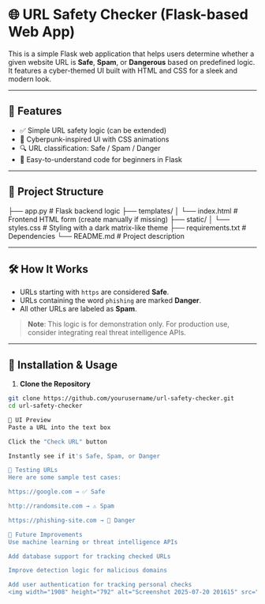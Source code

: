 # 🌐 URL Safety Checker (Flask-based Web App)

This is a simple Flask web application that helps users determine whether a given website URL is **Safe**, **Spam**, or **Dangerous** based on predefined logic. It features a cyber-themed UI built with HTML and CSS for a sleek and modern look.

---

## 🚀 Features

- ✅ Simple URL safety logic (can be extended)
- 🎨 Cyberpunk-inspired UI with CSS animations
- 🔍 URL classification: Safe / Spam / Danger
- 🧠 Easy-to-understand code for beginners in Flask

---

## 📁 Project Structure

├── app.py # Flask backend logic
├── templates/
│ └── index.html # Frontend HTML form (create manually if missing)
├── static/
│ └── styles.css # Styling with a dark matrix-like theme
├── requirements.txt # Dependencies
└── README.md # Project description

---

## 🛠️ How It Works

- URLs starting with `https` are considered **Safe**.
- URLs containing the word `phishing` are marked **Danger**.
- All other URLs are labeled as **Spam**.

> **Note**: This logic is for demonstration only. For production use, consider integrating real threat intelligence APIs.

---

## 🔧 Installation & Usage

1. **Clone the Repository**

```bash
git clone https://github.com/yourusername/url-safety-checker.git
cd url-safety-checker

📸 UI Preview
Paste a URL into the text box

Click the "Check URL" button

Instantly see if it's Safe, Spam, or Danger

🧪 Testing URLs
Here are some sample test cases:

https://google.com → ✅ Safe

http://randomsite.com → ⚠️ Spam

https://phishing-site.com → 🚨 Danger

🧩 Future Improvements
Use machine learning or threat intelligence APIs

Add database support for tracking checked URLs

Improve detection logic for malicious domains

Add user authentication for tracking personal checks
<img width="1908" height="792" alt="Screenshot 2025-07-20 201615" src="https://github.com/user-attachments/assets/af126d37-0503-4658-adea-a08641928522" />
